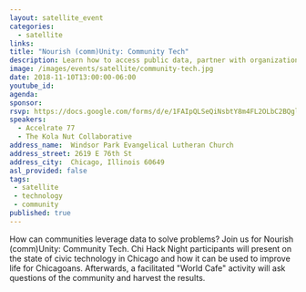 ```yaml
---
layout: satellite_event
categories:
  - satellite
links:
title: "Nourish (comm)Unity: Community Tech"
description: Learn how to access public data, partner with organizations who use the data to make websites/apps, and speak to a local expert about your technology needs!
image: /images/events/satellite/community-tech.jpg
date: 2018-11-10T13:00:00-06:00
youtube_id:
agenda:
sponsor:
rsvp: https://docs.google.com/forms/d/e/1FAIpQLSeQiNsbtY8m4FL2OLbC2BQglpCJlJLOLxZtwbl8HjzD-adWew/viewform
speakers:
  - Accelrate 77
  - The Kola Nut Collaborative
address_name:  Windsor Park Evangelical Lutheran Church
address_street: 2619 E 76th St
address_city:  Chicago, Illinois 60649
asl_provided: false
tags:
 - satellite
 - technology
 - community
published: true
---
```


How can communities leverage data to solve problems? Join us for Nourish (comm)Unity: Community Tech. Chi Hack Night participants will present on the state of civic technology in Chicago and how it can be used to improve life for Chicagoans. Afterwards, a facilitated "World Cafe" activity will ask questions of the community and harvest the results.
